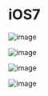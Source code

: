 # iOS7

![image](https://github.com/kchvbf/iOS7/assets/109752188/52b4811f-5f39-4d95-8ed2-87a383155a33)

![image](https://github.com/kchvbf/iOS7/assets/109752188/06571fc0-2490-4b25-8355-97b3ff89d65c)

![image](https://github.com/kchvbf/iOS7/assets/109752188/72193c4d-cb82-4438-a1bd-ca6102fdc6fe)

![image](https://github.com/kchvbf/iOS7/assets/109752188/97b3af43-7eb5-4ca8-941e-4caff17d0886)
